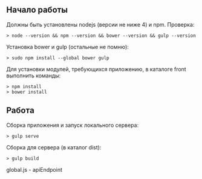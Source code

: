 Начало работы
---
Должны быть установлены nodejs (версии не ниже 4) и npm.
Проверка:
```
> node --version && npm --version && bower --version && gulp --version
```
Установка bower и gulp (остальные не помню):
```
> sudo npm install --global bower gulp
```
Для установки модулей, требующихся приложению, в каталоге front выполнить команды:
```
> npm install
> bower install
```
Работа
---
Сборка приложения и запуск локального сервера:
```
> gulp serve
```
Сборка для сервера (в каталог dist):
```
> gulp build
```

global.js - apiEndpoint
